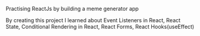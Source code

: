 Practising ReactJs by building a meme generator app

By creating this project I learned about Event Listeners in React, React State, Conditional Rendering in React, React Forms, React Hooks(useEffect)

